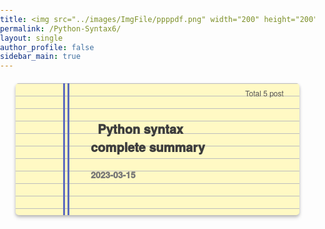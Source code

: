 ```yaml
---
title: <img src="../images/ImgFile/ppppdf.png" width="200" height="200" referrerpolicy="no-referrer" alt="s1">
permalink: /Python-Syntax6/
layout: single
author_profile: false
sidebar_main: true
---
```





<head>
    <meta charset="UTF-8">
    <meta name="viewport" content="width=device-width, initial-scale=1.0">
    <link rel="stylesheet" href="https://cdnjs.cloudflare.com/ajax/libs/font-awesome/6.1.0/css/all.min.css">
<style>
        * {
            box-sizing: border-box;
        }
        body {
            font-family: 'San Francisco', 'Helvetica Neue', Helvetica, Arial, sans-serif;
            margin: 0;
            padding: 0;
        }
            .page-divider {
        position: relative;
        width: 100%;
        height: 20px;
        background-color: #ffd700;
        z-index: 999;
        }
        /* Add image to the divider */
        .list__item {
            position: relative;
            background-color: #FFF9C4;
            border: none;
            border-radius: 5px;
            padding: 20px;
            margin: 20px auto;
            width: 90%;
            max-width: 800px;
            box-shadow: 0 2px 4px rgba(0, 0, 0, 0.18), 0 4px 6px rgba(0, 0, 0, 0.15);
            transition: all 0.3s cubic-bezier(0.25, 0.8, 0.25, 1);
            z-index: 10;
            background-image: linear-gradient(to bottom, #BDBDBD 1px, transparent 1px);
            background-size: 100% 20px;
        }
        .list__item:before {
            content: '';
            position: absolute;
            left: 76px;
            top: 0;
            bottom: 0;
            width: 3px;
            background-color:#5C6BC0;
            z-index: -1;
        }
        .list__item:after {
            content: '';
            position: absolute;
            left: 83px;
            top: 0;
            bottom: 0;
            width: 3px;
            background-color: #5C6BC0;
            z-index: -1;
        }
        .list__item:hover {
            box-shadow: 0 4px 8px rgba(0, 0, 0, 0.25), 0 6px 10px rgba(0, 0, 0, 0.22);
        }
        .list__item h2 {
            font-size: 24px;
            margin-bottom: 10px;
            margin-top: 0px;
            color: #333;
            display: inline-block;
        }
        .posts-count {
            display: inline-block;
            /* border: 1px solid #515151; */
            color: #515151;
            font-size: 20px;
            padding: 2px 5px;
        }
        .archive__container {
            max-height: none;
            overflow: hidden;
            transition: max-height 0.3s ease-out;
            overflow: auto;
        }
        .list__item.open .archive__container {
            max-height: none;
            transition: max-height 0.5s ease-in;
        }
        .archive__item {
            padding: 0;
            margin-bottom: 5px;
            clear: both;
            opacity: 1;
            max-height: none;
            overflow: hidden;
            transition: opacity 0.3s ease-out, max-height 0.3s ease-out;
        }
        .archive__item-title {
            font-size: 20px;
            font-weight: 1000;
            margin-bottom: 0;
            padding: 0;
            color: #333;
        }
        .archive__item-title a {
            display: inline;
            color: #3d3d3d;
            text-decoration: none;
            padding: 0;
            margin: 0;
        }
        .archive__item-title a:hover {
            text-decoration: underline;
        }
        .page__meta-date {
            font-size: 14px;
            z-index: 10;
        }
        .page__meta-date {
            font-size: 14px;
            color: #777;
            z-index: 10;
        }
        .subcategory {
            font-size: 22px;
            font-weight: 600;
            margin-bottom: 5px;
            padding: 10px 0;
            color: #333;
            cursor: pointer;
        }
        .subcategory:hover {
            text-decoration: underline;
        }
        .archive__item-wrapper {
            padding: 10px 0;
        }
        .subcategory-text {
            font-size: 12px;
            color: #e6c129;
            margin-left: 3px;
        }
        .subcategory-container {
            display: none;
        }
        .subcategory-container.open {
            display: block;
        }
        .subcategory-text {
            font-size: 12px;
            color: #e6c129;
            margin-left: 3px;
        }
        .apple-style {
            font-family: -apple-system, BlinkMacSystemFont, 'San Francisco', 'Helvetica Neue', Helvetica, Arial, sans-serif;
            font-size: 20px;
            font-weight: 600;
            color: #333;
            letter-spacing: -0.02em;
            text-decoration: none;
            transition: color 0.2s ease-in-out;
            padding: 3px 8px;
            border-radius: 5px;
            background-color: rgba(0, 0, 0, 0.05);
        }
        .apple-style:hover {
            color: #ff5952;
            background-color: rgba(0, 0, 0, 0.1);
        }
        .apple-style .fab {
            font-size: 20px;
            margin-right: 5px;
            vertical-align: middle;
        }
    </style>
</head>

<body>

<div class="list__item">
    <span class="posts-count" style="font-size:12px; font-weight: 500; margin-top: -15px; float: right;">📂 Total 5 post</span>
    <div class="archive__container">
        <div class="archive__item-wrapper">
                <article style="margin-left: 100px" class="archive__item" itemscope="" itemtype="https://schema.org/CreativeWork" data-category="subcategory1">
                    <h3 class="archive__item-title no_toc" itemprop="headline">
                        <a href="https://github.com/99jamsil/StudyArchive/blob/main/Python/Python%20Syntax.md"> 📄 Python syntax complete summary</a>
                                        <p class="page__meta">
                        <span class="page__meta-date">
                            <i class="far fa-calendar-alt" aria-hidden="true"></i>
                            <time datetime="2023-03-15T00:00:00+09:00">2023-03-15</time>
                        </span>
                    </p>
                    </h3>
                </article>
         </div>
    </div>
 </div> 










<script>
    const listItems = document.querySelectorAll('.list__item');
    listItems.forEach(function (listItem) {
        const toggleButton = listItem.querySelector('.toggle');
        toggleButton.addEventListener('click', function () {
            listItem.classList.toggle('open');

            if (!listItem.classList.contains('open')) {
                const openSubcategoryContainers = listItem.querySelectorAll('.subcategory-container.open');
                openSubcategoryContainers.forEach(function (subcategoryContainer) {
                    subcategoryContainer.classList.remove('open');
                });
            }
        });
    });

    const archiveItems = document.querySelectorAll('.archive__item');
    archiveItems.forEach(function (archiveItem) {
        archiveItem.style.transition = 'opacity 0.5s ease-out, max-height 0.5s ease-out';
        archiveItem.style.maxHeight = '0';
        archiveItem.style.opacity = '0';
    });

    const toggleButtons = document.querySelectorAll('.toggle');
    toggleButtons.forEach(function (toggleButton) {
        toggleButton.addEventListener('click', function () {
            const archiveContainer = toggleButton.parentElement.querySelector('.archive__container');
            const archiveItems = archiveContainer.querySelectorAll('.archive__item');

            archiveItems.forEach(function (archiveItem) {
                if (archiveItem.style.maxHeight === '0px' || archiveItem.style.maxHeight === '') {
                    archiveItem.style.transition = 'opacity 0.5s ease-in, max-height 0.5s ease-in';
                    archiveItem.style.maxHeight = '500px';
                    archiveItem.style.opacity = '1';
                } else {
                    archiveItem.style.transition = 'opacity 0.5s ease-out, max-height 0.5s ease-out';
                    archiveItem.style.maxHeight = '0';
                    archiveItem.style.opacity = '0';
                }
            });
        });
    });

    const subcategories = document.querySelectorAll('.subcategory');
    subcategories.forEach(function (subcategory) {
        subcategory.addEventListener('click', function () {
            const subcategoryContainer = subcategory.nextElementSibling;
            subcategoryContainer.classList.toggle('open');
        });
    });
</script>
